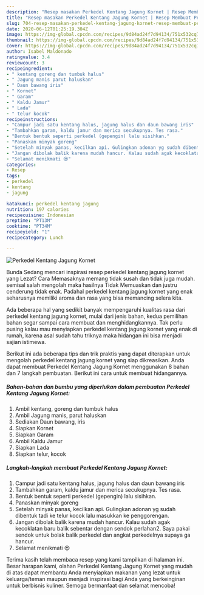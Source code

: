 ```yaml
---
description: "Resep masakan Perkedel Kentang Jagung Kornet | Resep Membuat Perkedel Kentang Jagung Kornet Yang Lezat Sekali"
title: "Resep masakan Perkedel Kentang Jagung Kornet | Resep Membuat Perkedel Kentang Jagung Kornet Yang Lezat Sekali"
slug: 704-resep-masakan-perkedel-kentang-jagung-kornet-resep-membuat-perkedel-kentang-jagung-kornet-yang-lezat-sekali
date: 2020-06-12T01:25:19.304Z
image: https://img-global.cpcdn.com/recipes/9d84ad24f7d94134/751x532cq70/perkedel-kentang-jagung-kornet-foto-resep-utama.jpg
thumbnail: https://img-global.cpcdn.com/recipes/9d84ad24f7d94134/751x532cq70/perkedel-kentang-jagung-kornet-foto-resep-utama.jpg
cover: https://img-global.cpcdn.com/recipes/9d84ad24f7d94134/751x532cq70/perkedel-kentang-jagung-kornet-foto-resep-utama.jpg
author: Isabel Maldonado
ratingvalue: 3.4
reviewcount: 3
recipeingredient:
- " kentang goreng dan tumbuk halus"
- " Jagung manis parut haluskan"
- " Daun bawang iris"
- " Kornet"
- " Garam"
- " Kaldu Jamur"
- " Lada"
- " telur kocok"
recipeinstructions:
- "Campur jadi satu kentang halus, jagung halus dan daun bawang iris"
- "Tambahkan garam, kaldu jamur dan merica secukupnya. Tes rasa."
- "Bentuk bentuk seperti perkedel (gepengin) lalu sisihkan."
- "Panaskan minyak goreng"
- "Setelah minyak panas, kecilkan api. Gulingkan adonan yg sudah dibentuk tadi ke telur kocok lalu masukkan ke penggorengan."
- "Jangan dibolak balik karena mudah hancur. Kalau sudah agak kecoklatan baru balik sebentar dengan sendok perlahan2. Saya pakai sendok untuk bolak balik perkedel dan angkat perkedelnya supaya ga hancur."
- "Selamat menikmati 😍"
categories:
- Resep
tags:
- perkedel
- kentang
- jagung

katakunci: perkedel kentang jagung 
nutrition: 197 calories
recipecuisine: Indonesian
preptime: "PT13M"
cooktime: "PT34M"
recipeyield: "1"
recipecategory: Lunch

---
```



![Perkedel Kentang Jagung Kornet](https://img-global.cpcdn.com/recipes/9d84ad24f7d94134/751x532cq70/perkedel-kentang-jagung-kornet-foto-resep-utama.jpg)

Bunda Sedang mencari inspirasi resep perkedel kentang jagung kornet yang Lezat? Cara Memasaknya memang tidak susah dan tidak juga mudah. semisal salah mengolah maka hasilnya Tidak Memuaskan dan justru cenderung tidak enak. Padahal perkedel kentang jagung kornet yang enak seharusnya memiliki aroma dan rasa yang bisa memancing selera kita.



Ada beberapa hal yang sedikit banyak mempengaruhi kualitas rasa dari perkedel kentang jagung kornet, mulai dari jenis bahan, kedua pemilihan bahan segar sampai cara membuat dan menghidangkannya. Tak perlu pusing kalau mau menyiapkan perkedel kentang jagung kornet yang enak di rumah, karena asal sudah tahu triknya maka hidangan ini bisa menjadi sajian istimewa.


Berikut ini ada beberapa tips dan trik praktis yang dapat diterapkan untuk mengolah perkedel kentang jagung kornet yang siap dikreasikan. Anda dapat membuat Perkedel Kentang Jagung Kornet menggunakan 8 bahan dan 7 langkah pembuatan. Berikut ini cara untuk membuat hidangannya.

<!--inarticleads1-->

##### Bahan-bahan dan bumbu yang diperlukan dalam pembuatan Perkedel Kentang Jagung Kornet:

1. Ambil  kentang, goreng dan tumbuk halus
1. Ambil  Jagung manis, parut haluskan
1. Sediakan  Daun bawang, iris
1. Siapkan  Kornet
1. Siapkan  Garam
1. Ambil  Kaldu Jamur
1. Siapkan  Lada
1. Siapkan  telur, kocok




<!--inarticleads2-->

##### Langkah-langkah membuat Perkedel Kentang Jagung Kornet:

1. Campur jadi satu kentang halus, jagung halus dan daun bawang iris
1. Tambahkan garam, kaldu jamur dan merica secukupnya. Tes rasa.
1. Bentuk bentuk seperti perkedel (gepengin) lalu sisihkan.
1. Panaskan minyak goreng
1. Setelah minyak panas, kecilkan api. Gulingkan adonan yg sudah dibentuk tadi ke telur kocok lalu masukkan ke penggorengan.
1. Jangan dibolak balik karena mudah hancur. Kalau sudah agak kecoklatan baru balik sebentar dengan sendok perlahan2. Saya pakai sendok untuk bolak balik perkedel dan angkat perkedelnya supaya ga hancur.
1. Selamat menikmati 😍




Terima kasih telah membaca resep yang kami tampilkan di halaman ini. Besar harapan kami, olahan Perkedel Kentang Jagung Kornet yang mudah di atas dapat membantu Anda menyiapkan makanan yang lezat untuk keluarga/teman maupun menjadi inspirasi bagi Anda yang berkeinginan untuk berbisnis kuliner. Semoga bermanfaat dan selamat mencoba!
